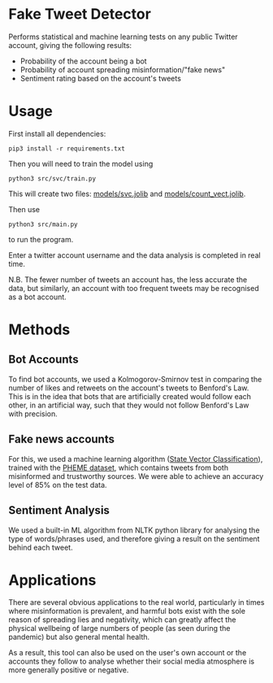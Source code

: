 # Fake Tweet Detector

Performs statistical and machine learning tests on any public Twitter account, giving the following results:

- Probability of the account being a bot
- Probability of account spreading misinformation/"fake news"
- Sentiment rating based on the account's tweets

# Usage

First install all dependencies:

    pip3 install -r requirements.txt

Then you will need to train the model using

    python3 src/svc/train.py

This will create two files: [models/svc.jolib](./models/svc.jolib) and [models/count_vect.jolib](./models/count_vect.jolib).

Then use

    python3 src/main.py

to run the program.

Enter a twitter account username and the data analysis is completed in real time.

N.B. The fewer number of tweets an account has, the less accurate the data, but similarly, an account with too frequent tweets may be recognised as a bot account.

# Methods

## Bot Accounts

To find bot accounts, we used a Kolmogorov-Smirnov test in comparing the number of likes and retweets on the account's tweets to Benford's Law. This is in the idea that bots that are artificially created would follow each other, in an artificial way, such that they would not follow Benford's Law with precision.

## Fake news accounts

For this, we used a machine learning algorithm ([State Vector Classification](https://scikit-learn.org/stable/modules/generated/sklearn.svm.SVC.html)), trained with the [PHEME dataset](https://doi.org/10.6084/m9.figshare.6392078.v1), which contains tweets from both misinformed and trustworthy sources. We were able to achieve an accuracy level of 85% on the test data.

## Sentiment Analysis

We used a built-in ML algorithm from NLTK python library for analysing the type of words/phrases used, and therefore giving a result on the sentiment behind each tweet.

# Applications

There are several obvious applications to the real world, particularly in times where misinformation is prevalent, and harmful bots exist with the sole reason of spreading lies and negativity, which can greatly affect the physical wellbeing of large numbers of people (as seen during the pandemic) but also general mental health.

As a result, this tool can also be used on the user's own account or the accounts they follow to analyse whether their social media atmosphere is more generally positive or negative.
